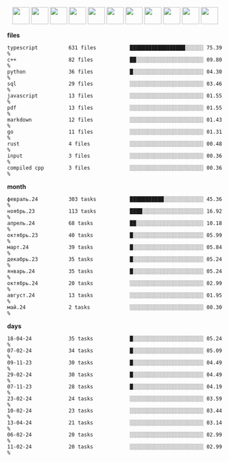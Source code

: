 <div align="center"><img src="https://assets.leetcode.com/static_assets/marketing/2024-200-lg.png" width="40" height="40"> <img src="https://assets.leetcode.com/static_assets/marketing/2024-100-lg.png" width="40" height="40"> <img src="https://assets.leetcode.com/static_assets/marketing/2024-50-lg.png" width="40" height="40"> <img src="https://assets.leetcode.com/static_assets/marketing/lg50.png" width="40" height="40"> <img src="https://leetcode.com/static/images/badges/dcc-2024-9.png" width="40" height="40"> <img src="https://leetcode.com/static/images/badges/dcc-2024-4.png" width="40" height="40"> <img src="https://leetcode.com/static/images/badges/dcc-2024-3.png" width="40" height="40"> <img src="https://leetcode.com/static/images/badges/dcc-2024-2.png" width="40" height="40"> <img src="https://leetcode.com/static/images/badges/dcc-2024-1.png" width="40" height="40"> <img src="https://leetcode.com/static/images/badges/dcc-2023-12.png" width="40" height="40"> <img src="https://leetcode.com/static/images/badges/dcc-2023-11.png" width="40" height="40"> </div>

**files**
```text
typescript          631 files           ██████████████████░░░░░░ 75.39 %             
c++                 82 files            ██░░░░░░░░░░░░░░░░░░░░░░ 09.80 %             
python              36 files            █░░░░░░░░░░░░░░░░░░░░░░░ 04.30 %             
sql                 29 files            ░░░░░░░░░░░░░░░░░░░░░░░░ 03.46 %             
javascript          13 files            ░░░░░░░░░░░░░░░░░░░░░░░░ 01.55 %             
pdf                 13 files            ░░░░░░░░░░░░░░░░░░░░░░░░ 01.55 %             
markdown            12 files            ░░░░░░░░░░░░░░░░░░░░░░░░ 01.43 %             
go                  11 files            ░░░░░░░░░░░░░░░░░░░░░░░░ 01.31 %             
rust                4 files             ░░░░░░░░░░░░░░░░░░░░░░░░ 00.48 %             
input               3 files             ░░░░░░░░░░░░░░░░░░░░░░░░ 00.36 %             
compiled cpp        3 files             ░░░░░░░░░░░░░░░░░░░░░░░░ 00.36 %             
```

**month**
```text
февраль.24          303 tasks           ███████████░░░░░░░░░░░░░ 45.36 %             
ноябрь.23           113 tasks           ████░░░░░░░░░░░░░░░░░░░░ 16.92 %             
апрель.24           68 tasks            ██░░░░░░░░░░░░░░░░░░░░░░ 10.18 %             
октябрь.23          40 tasks            █░░░░░░░░░░░░░░░░░░░░░░░ 05.99 %             
март.24             39 tasks            █░░░░░░░░░░░░░░░░░░░░░░░ 05.84 %             
декабрь.23          35 tasks            █░░░░░░░░░░░░░░░░░░░░░░░ 05.24 %             
январь.24           35 tasks            █░░░░░░░░░░░░░░░░░░░░░░░ 05.24 %             
октябрь.24          20 tasks            ░░░░░░░░░░░░░░░░░░░░░░░░ 02.99 %             
август.24           13 tasks            ░░░░░░░░░░░░░░░░░░░░░░░░ 01.95 %             
май.24              2 tasks             ░░░░░░░░░░░░░░░░░░░░░░░░ 00.30 %             
```

**days**
```text
18-04-24            35 tasks            █░░░░░░░░░░░░░░░░░░░░░░░ 05.24 %             
07-02-24            34 tasks            █░░░░░░░░░░░░░░░░░░░░░░░ 05.09 %             
09-11-23            30 tasks            █░░░░░░░░░░░░░░░░░░░░░░░ 04.49 %             
29-02-24            30 tasks            █░░░░░░░░░░░░░░░░░░░░░░░ 04.49 %             
07-11-23            28 tasks            █░░░░░░░░░░░░░░░░░░░░░░░ 04.19 %             
23-02-24            24 tasks            ░░░░░░░░░░░░░░░░░░░░░░░░ 03.59 %             
10-02-24            23 tasks            ░░░░░░░░░░░░░░░░░░░░░░░░ 03.44 %             
13-04-24            21 tasks            ░░░░░░░░░░░░░░░░░░░░░░░░ 03.14 %             
06-02-24            20 tasks            ░░░░░░░░░░░░░░░░░░░░░░░░ 02.99 %             
11-02-24            20 tasks            ░░░░░░░░░░░░░░░░░░░░░░░░ 02.99 %             
```

